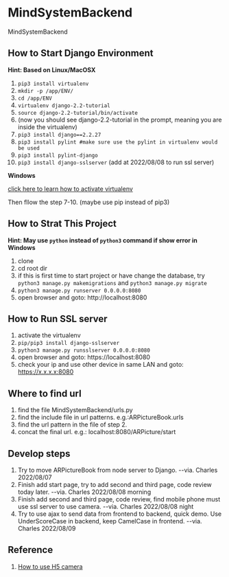 # MindSystemBackend
MindSystemBackend
## How to Start Django Environment
**Hint: Based on Linux/MacOSX**
1. ```pip3 install virtualenv```
2. ```mkdir -p /app/ENV/```
3. ```cd /app/ENV```
4. ```virtualenv django-2.2-tutorial```
5. ```source django-2.2-tutorial/bin/activate```
6. (now you should see django-2.2-tutorial in the prompt, meaning you are inside the virtualenv)
7. ```pip3 install django==2.2.27```
8. ```pip3 install pylint #make sure use the pylint in virtualenv would be used```
9. ```pip3 install pylint-django```
10. ```pip3 install django-sslserver``` (add at 2022/08/08 to run ssl server)

**Windows**

[click here to learn how to activate virtualenv](https://blog.csdn.net/weixin_38346042/article/details/108944235)

Then fllow the step 7-10. (maybe use pip instead of pip3)

## How to Strat This Project
**Hint: May use ```python``` instead of ```python3``` command if show error in Windows**
1. clone
2. cd root dir
3. if this is first time to start project or have change the database, try ```python3 manage.py makemigrations``` and ```python3 manage.py migrate```
4. ```python3 manage.py runserver 0.0.0.0:8080```
5. open browser and goto: http://localhost:8080

## How to Run SSL server
1. activate the virtualenv
2. ```pip/pip3 install django-sslserver```
3. ```python3 manage.py runsslserver 0.0.0.0:8080```
4. open browser and goto: https://localhost:8080
5. check your ip and use other device in same LAN and goto: https://x.x.x.x:8080

## Where to find url
1. find the file MindSystemBackend/urls.py
2. find the include file in url patterns. e.g.:ARPictureBook.urls
3. find the url pattern in the file of step 2.
4. concat the final url. e.g.: localhost:8080/ARPicture/start

## Develop steps
1. Try to move ARPictureBook from node server to Django. --via. Charles 2022/08/07
2. Finish add start page, try to add second and third page, code review today later. --via. Charles 2022/08/08 morning
3. Finish add second and third page, code review, find mobile phone must use ssl server to use camera. --via. Charles 2022/08/08 night
4. Try to use ajax to send data from frontend to backend, quick demo. Use UnderScoreCase in backend, keep CamelCase in frontend. --via. Charles 2022/08/09

## Reference
1. [How to use H5 camera](https://www.jianshu.com/p/052a7fecc358)